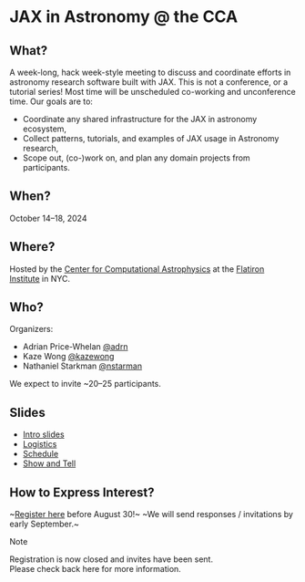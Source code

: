 # JAX in Astronomy @ the CCA

## What?
A week-long, hack week-style meeting to discuss and coordinate efforts in astronomy research software built with JAX. This is not a conference, or a tutorial series! Most time will be unscheduled co-working and unconference time. Our goals are to:
- Coordinate any shared infrastructure for the JAX in astronomy ecosystem,
- Collect patterns, tutorials, and examples of JAX usage in Astronomy research,
- Scope out, (co-)work on, and plan any domain projects from participants.

## When?
October 14–18, 2024

## Where?
Hosted by the [Center for Computational Astrophysics](https://www.simonsfoundation.org/flatiron/center-for-computational-astrophysics/) at the [Flatiron Institute](https://www.simonsfoundation.org/flatiron/) in NYC.

## Who?

Organizers:
- Adrian Price-Whelan [@adrn](http://github.com/adrn)
- Kaze Wong [@kazewong](http://github.com/kazewong)
- Nathaniel Starkman [@nstarman](http://github.com/nstarman)

We expect to invite ~20–25 participants.

## Slides

- [Intro slides](https://docs.google.com/presentation/d/1fyuxDGSAewPtynLESwxjd8vUqrysdHdXGb1FjSLcm8I)
- [Logistics](https://docs.google.com/presentation/d/1_FK1cbQntmPHsYCmtRBfZCBuwbBKGOHsciYEW0T2-74)
- [Schedule](https://docs.google.com/spreadsheets/d/13ud3iA0sue1kf_DnJciDpk0Ci6uHdl15JTL7WRLhZIQ)
- [Show and Tell](https://docs.google.com/presentation/d/1YGwDofGlNyxr4C0W7K0Kh3JQB2MHD2_1AHOuqZgs77g)

## How to Express Interest?
~[Register here](https://forms.gle/2oKpzaosWWvdVvof9) before August 30!~
~We will send responses / invitations by early September.~

> [!NOTE]  
> Registration is now closed and invites have been sent.  
> Please check back here for more information.

